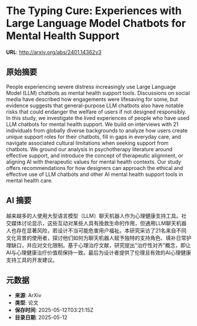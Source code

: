# The Typing Cure: Experiences with Large Language Model Chatbots for Mental Health Support

**URL**: http://arxiv.org/abs/2401.14362v3

## 原始摘要

People experiencing severe distress increasingly use Large Language Model
(LLM) chatbots as mental health support tools. Discussions on social media have
described how engagements were lifesaving for some, but evidence suggests that
general-purpose LLM chatbots also have notable risks that could endanger the
welfare of users if not designed responsibly. In this study, we investigate the
lived experiences of people who have used LLM chatbots for mental health
support. We build on interviews with 21 individuals from globally diverse
backgrounds to analyze how users create unique support roles for their
chatbots, fill in gaps in everyday care, and navigate associated cultural
limitations when seeking support from chatbots. We ground our analysis in
psychotherapy literature around effective support, and introduce the concept of
therapeutic alignment, or aligning AI with therapeutic values for mental health
contexts. Our study offers recommendations for how designers can approach the
ethical and effective use of LLM chatbots and other AI mental health support
tools in mental health care.


## AI 摘要

越来越多的人使用大型语言模型（LLM）聊天机器人作为心理健康支持工具。社交媒体讨论显示，这些互动对某些人具有挽救生命的作用，但通用LLM聊天机器人也存在显著风险，若设计不当可能危害用户福祉。本研究采访了21名来自不同文化背景的使用者，探讨他们如何为聊天机器人赋予独特的支持角色、填补日常护理缺口，并应对文化限制。基于心理治疗文献，研究提出“治疗性对齐”概念，即让AI与心理健康治疗价值观保持一致。最后为设计者提供了伦理且有效的AI心理健康支持工具的开发建议。

## 元数据

- **来源**: ArXiv
- **类型**: 论文
- **保存时间**: 2025-05-12T03:21:15Z
- **目录日期**: 2025-05-12
